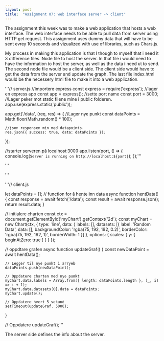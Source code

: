 ```yaml
---
layout: post
title:  "Assignment 07: web interface server -> client"
---
```


The assignment this week was to make a web application that hosts a web interface. The web interface needs to be able to pull data from server using HTTP get request. This assignment uses dummy data that will have to be sent evrey 10 seconds and vizualized with use of libraries, such as Chars.js. 



My process in making this application is that I though to myself that i need it 3 difference files. Node file to host the server. In that file i would need to have the information to host the server, as well as the data i need ut to send. The second node file would be a client side. The client side would have to get the data from the server and update the graph. The last file index.html would be the necessery html file to make it into a web application. 

'''// server.js
//importere express
const express = require('express');
//lager en express app
const app = express();
//sette port name
const port = 3000;
//Lager peker mot static filene mine i public folderen.
app.use(express.static('public'));


app.get('/data', (req, res) => {
    //Lager nye punkt
    const dataPoints = Math.floor(Math.random() * 100);

    //json responsen min med datapoints. 
    res.json({ success: true, data: dataPoints });
});


//starter serveren på localhost:3000
app.listen(port, () => {
    console.log(`Server is running on http://localhost:${port}`);
});'''


'''<!DOCTYPE html>
<html lang="en">
<head>
  <meta charset="UTF-8">
  <meta name="viewport" content="width=device-width, initial-scale=1.0">
  <title>Data Visualization</title>
  <!-- Legger till chart library -->
  <script src="https://cdn.jsdelivr.net/npm/chart.js"></script>
</head>
<body>
  <!-- Definere grafen på siden -->
  <canvas id="myChart" width="400" height="200"></canvas>
  <!-- includere client.js -->
  <script src="client.js"></script>
</body>
</html>'''

'''// client.js

let dataPoints = [];
// function for å hente inn data
async function hentData() {
    const response = await fetch('/data');
    const result = await response.json();
    return result.data;
}

// initialere charten
const ctx = document.getElementById('myChart').getContext('2d');
const myChart = new Chart(ctx, {
    type: 'line',
    data: {
        labels: [],
        datasets: [{
            label: 'Random Data',
            data: [],
            backgroundColor: 'rgba(75, 192, 192, 0.2)',
            borderColor: 'rgba(75, 192, 192, 1)',
            borderWidth: 1
        }]
    },
    options: {
        scales: {
            y: {
                beginAtZero: true
            }
        }
    }
});


// oppdtare grafen
async function updateGraf() {
    const newDataPoint = await hentData();

    // Legger til nye punkt i arryeb
    dataPoints.push(newDataPoint);

    // Oppdatere charten med nye punkt
    myChart.data.labels = Array.from({ length: dataPoints.length }, (_, i) => i + 1);
    myChart.data.datasets[0].data = dataPoints;
    myChart.update();

    // Oppdatere hvert 5 sekund
    setTimeout(updateGraf, 5000);
}

// Oppdatere
updateGraf();'''


The server side defines the info about the server. 